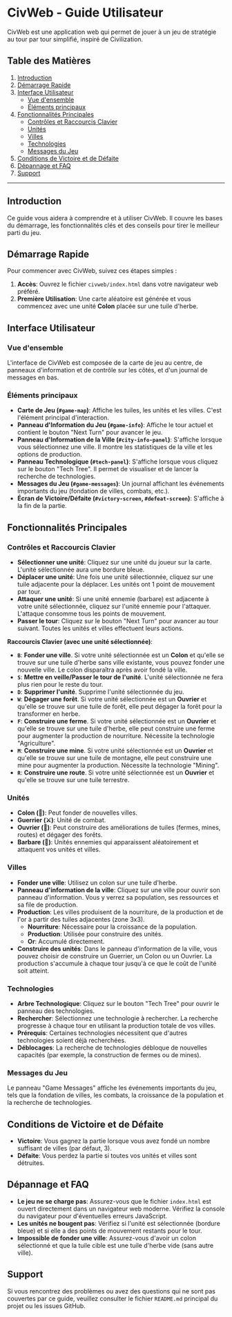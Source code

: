 # CivWeb - Guide Utilisateur

CivWeb est une application web qui permet de jouer à un jeu de stratégie au tour par tour simplifié, inspiré de Civilization.

## Table des Matières
1.  [Introduction](#introduction)
2.  [Démarrage Rapide](#démarrage-rapide)
3.  [Interface Utilisateur](#interface-utilisateur)
    *   [Vue d'ensemble](#vue-d'ensemble)
    *   [Éléments principaux](#éléments-principaux)
4.  [Fonctionnalités Principales](#fonctionnalités-principales)
    *   [Contrôles et Raccourcis Clavier](#contrôles-et-raccourcis-clavier)
    *   [Unités](#unités)
    *   [Villes](#villes)
    *   [Technologies](#technologies)
    *   [Messages du Jeu](#messages-du-jeu)
5.  [Conditions de Victoire et de Défaite](#conditions-de-victoire-et-de-défaite)
6.  [Dépannage et FAQ](#dépannage-et-faq)
7.  [Support](#support)

---

## Introduction

Ce guide vous aidera à comprendre et à utiliser CivWeb. Il couvre les bases du démarrage, les fonctionnalités clés et des conseils pour tirer le meilleur parti du jeu.

## Démarrage Rapide

Pour commencer avec CivWeb, suivez ces étapes simples :

1.  **Accès**: Ouvrez le fichier `civweb/index.html` dans votre navigateur web préféré.
2.  **Première Utilisation**: Une carte aléatoire est générée et vous commencez avec une unité **Colon** placée sur une tuile d'herbe.

## Interface Utilisateur

### Vue d'ensemble

L'interface de CivWeb est composée de la carte de jeu au centre, de panneaux d'information et de contrôle sur les côtés, et d'un journal de messages en bas.

### Éléments principaux

*   **Carte de Jeu (`#game-map`)**: Affiche les tuiles, les unités et les villes. C'est l'élément principal d'interaction.
*   **Panneau d'Information du Jeu (`#game-info`)**: Affiche le tour actuel et contient le bouton "Next Turn" pour avancer le jeu.
*   **Panneau d'Information de la Ville (`#city-info-panel`)**: S'affiche lorsque vous sélectionnez une ville. Il montre les statistiques de la ville et les options de production.
*   **Panneau Technologique (`#tech-panel`)**: S'affiche lorsque vous cliquez sur le bouton "Tech Tree". Il permet de visualiser et de lancer la recherche de technologies.
*   **Messages du Jeu (`#game-messages`)**: Un journal affichant les événements importants du jeu (fondation de villes, combats, etc.).
*   **Écran de Victoire/Défaite (`#victory-screen`, `#defeat-screen`)**: S'affiche à la fin de la partie.

## Fonctionnalités Principales

### Contrôles et Raccourcis Clavier

*   **Sélectionner une unité**: Cliquez sur une unité du joueur sur la carte. L'unité sélectionnée aura une bordure bleue.
*   **Déplacer une unité**: Une fois une unité sélectionnée, cliquez sur une tuile adjacente pour la déplacer. Les unités ont 1 point de mouvement par tour.
*   **Attaquer une unité**: Si une unité ennemie (barbare) est adjacente à votre unité sélectionnée, cliquez sur l'unité ennemie pour l'attaquer. L'attaque consomme tous les points de mouvement.
*   **Passer le tour**: Cliquez sur le bouton "Next Turn" pour avancer au tour suivant. Toutes les unités et villes effectuent leurs actions.

**Raccourcis Clavier (avec une unité sélectionnée)**:
*   **`B`**: **Fonder une ville**. Si votre unité sélectionnée est un **Colon** et qu'elle se trouve sur une tuile d'herbe sans ville existante, vous pouvez fonder une nouvelle ville. Le colon disparaîtra après avoir fondé la ville.
*   **`S`**: **Mettre en veille/Passer le tour de l'unité**. L'unité sélectionnée ne fera plus rien pour le reste du tour.
*   **`D`**: **Supprimer l'unité**. Supprime l'unité sélectionnée du jeu.
*   **`W`**: **Dégager une forêt**. Si votre unité sélectionnée est un **Ouvrier** et qu'elle se trouve sur une tuile de forêt, elle peut dégager la forêt pour la transformer en herbe.
*   **`F`**: **Construire une ferme**. Si votre unité sélectionnée est un **Ouvrier** et qu'elle se trouve sur une tuile d'herbe, elle peut construire une ferme pour augmenter la production de nourriture. Nécessite la technologie "Agriculture".
*   **`M`**: **Construire une mine**. Si votre unité sélectionnée est un **Ouvrier** et qu'elle se trouve sur une tuile de montagne, elle peut construire une mine pour augmenter la production. Nécessite la technologie "Mining".
*   **`R`**: **Construire une route**. Si votre unité sélectionnée est un **Ouvrier** et qu'elle se trouve sur une tuile terrestre.

### Unités

*   **Colon (🚶)**: Peut fonder de nouvelles villes.
*   **Guerrier (⚔️)**: Unité de combat.
*   **Ouvrier (👷)**: Peut construire des améliorations de tuiles (fermes, mines, routes) et dégager des forêts.
*   **Barbare (👹)**: Unités ennemies qui apparaissent aléatoirement et attaquent vos unités et villes.

### Villes

*   **Fonder une ville**: Utilisez un colon sur une tuile d'herbe.
*   **Panneau d'information de la ville**: Cliquez sur une ville pour ouvrir son panneau d'information. Vous y verrez sa population, ses ressources et sa file de production.
*   **Production**: Les villes produisent de la nourriture, de la production et de l'or à partir des tuiles adjacentes (zone 3x3).
    *   **Nourriture**: Nécessaire pour la croissance de la population.
    *   **Production**: Utilisée pour construire des unités.
    *   **Or**: Accumulé directement.
*   **Construire des unités**: Dans le panneau d'information de la ville, vous pouvez choisir de construire un Guerrier, un Colon ou un Ouvrier. La production s'accumule à chaque tour jusqu'à ce que le coût de l'unité soit atteint.

### Technologies

*   **Arbre Technologique**: Cliquez sur le bouton "Tech Tree" pour ouvrir le panneau des technologies.
*   **Rechercher**: Sélectionnez une technologie à rechercher. La recherche progresse à chaque tour en utilisant la production totale de vos villes.
*   **Prérequis**: Certaines technologies nécessitent que d'autres technologies soient déjà recherchées.
*   **Déblocages**: La recherche de technologies débloque de nouvelles capacités (par exemple, la construction de fermes ou de mines).

### Messages du Jeu

Le panneau "Game Messages" affiche les événements importants du jeu, tels que la fondation de villes, les combats, la croissance de la population et la recherche de technologies.

## Conditions de Victoire et de Défaite

*   **Victoire**: Vous gagnez la partie lorsque vous avez fondé un nombre suffisant de villes (par défaut, 3).
*   **Défaite**: Vous perdez la partie si toutes vos unités et villes sont détruites.

## Dépannage et FAQ

*   **Le jeu ne se charge pas**: Assurez-vous que le fichier `index.html` est ouvert directement dans un navigateur web moderne. Vérifiez la console du navigateur pour d'éventuelles erreurs JavaScript.
*   **Les unités ne bougent pas**: Vérifiez si l'unité est sélectionnée (bordure bleue) et si elle a des points de mouvement restants pour le tour.
*   **Impossible de fonder une ville**: Assurez-vous d'avoir un colon sélectionné et que la tuile cible est une tuile d'herbe vide (sans autre ville).

## Support

Si vous rencontrez des problèmes ou avez des questions qui ne sont pas couvertes par ce guide, veuillez consulter le fichier `README.md` principal du projet ou les issues GitHub.
